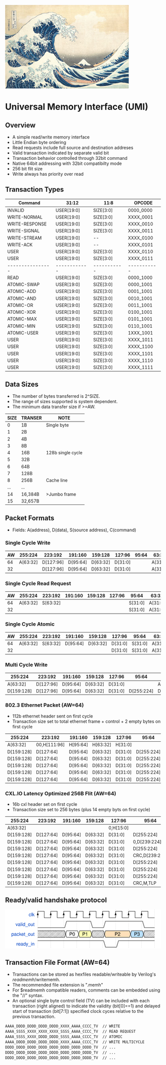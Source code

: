 ![UMI](docs/_images/hokusai.jpg)

# Universal Memory Interface (UMI)

## Overview

* A simple read/write memory interface
* Little Endian byte ordering
* Read requests include full source and destination addreses
* Valid transaction indicated by separate valid bit
* Transaction behavior controlled through 32bit command
* Native 64bit addressing with 32bit compatibilty mode
* 256 bit flit size
* Write always has priority over read

## Transaction Types

| Command        | 31:12      |  11:8     |  OPCODE   |
|----------------|------------|-----------|-----------|
| INVALID        | USER[19:0] | SIZE[3:0] | 0000_0000 |
| WRITE-NORMAL   | USER[19:0] | SIZE[3:0] | XXXX_0001 |
| WRITE-RESPONSE | USER[19:0] | SIZE[3:0] | XXXX_0010 |
| WRITE-SIGNAL   | USER[19:0] | SIZE[3:0] | XXXX_0011 |
| WRITE-STREAM   | USER[19:0] | --        | XXXX_0100 |
| WRITE-ACK      | USER[19:0] | --        | XXXX_0101 |
| USER           | USER[19:0] | SIZE[3:0] | XXXX_0110 |
| USER           | USER[19:0] | SIZE[3:0] | XXXX_0111 |
|----------------|------------|-----------|-----------|
| READ           | USER[19:0] | SIZE[3:0] | 0000_1000 |
| ATOMIC-SWAP    | USER[19:0] | SIZE[3:0] | 0000_1001 |
| ATOMIC-ADD     | USER[19:0] | SIZE[3:0] | 0001_1001 |
| ATOMIC-AND     | USER[19:0] | SIZE[3:0] | 0010_1001 |
| ATOMIC-OR      | USER[19:0] | SIZE[3:0] | 0011_1001 |
| ATOMIC-XOR     | USER[19:0] | SIZE[3:0] | 0100_1001 |
| ATOMIC-MAX     | USER[19:0] | SIZE[3:0] | 0101_1001 |
| ATOMIC-MIN     | USER[19:0] | SIZE[3:0] | 0110_1001 |
| ATOMIC-USER    | USER[19:0] | SIZE[3:0] | 1XXX_1001 |
| USER           | USER[19:0] | SIZE[3:0] | XXXX_1011 |
| USER           | USER[19:0] | SIZE[3:0] | XXXX_1100 |
| USER           | USER[19:0] | SIZE[3:0] | XXXX_1101 |
| USER           | USER[19:0] | SIZE[3:0] | XXXX_1110 |
| USER           | USER[19:0] | SIZE[3:0] | XXXX_1111 |

## Data Sizes

* The number of bytes transferred is 2^SIZE.
* The range of sizes supported is system dependent.
* The minimum data transfer size if >=AW.

| SIZE    | TRANSER   | NOTE              |
|---------|-----------|-------------------|
| 0       | 1B        | Single byte       |
| 1       | 2B        |                   |
| 2       | 4B        |                   |
| 3       | 8B        |                   |
| 4       | 16B       | 128b single cycle |
| 5       | 32B       |                   |
| 6       | 64B       |                   |
| 7       | 128B      |                   |
| 8       | 256B      | Cache line        |
| ...     | ...       |                   |
| 14      | 16,384B   | >Jumbo frame      |
| 15      | 32,657B   |                   |

## Packet Formats

* Fields: A(address), D(data), S(source address), C(command)


### Single Cycle Write

|AW |255:224 |223:192  |191:160 |159:128 |127:96 |95:64  | 63:32 | 31:0  |
|---|--------|---------|--------|--------|-------|-------|-------|-------|
|64 |A[63:32]|D[127:96]|D[95:64]|D[63:32]|D[31:0]|       |A[31:0]|C[31:0]|
|32 |        |D[127:96]|D[95:64]|D[63:32]|D[31:0]|       |A[31:0]|C[31:0]|

### Single Cycle Read Request

|AW |255:224 |223:192  |191:160 |159:128 |127:96 |95:64  | 63:32 | 31:0  |
|---|--------|---------|--------|--------|-------|-------|-------|-------|
|64 |A[63:32]|S[63:32] |        |        |       |S[31:0]|A[31:0]|C[31:0]|
|32 |        |         |        |        |       |S[31:0]|A[31:0]|C[31:0]|

### Single Cycle Atomic

|AW |255:224 |223:192  |191:160 |159:128 |127:96 |95:64  | 63:32 | 31:0  |
|---|--------|---------|--------|--------|-------|-------|-------|-------|
|64 |A[63:32]|S[63:32] |D[95:64]|D[63:32]|D[31:0]|S[31:0]|A[31:0]|C[31:0]|
|32 |        |         |        |        |D[31:0]|S[31:0]|A[31:0]|C[31:0]|


### Multi Cycle Write

|255:224   |223:192  |191:160 |159:128 |127:96 |95:64     |63:32     | 31:0    |
|----------|---------|--------|--------|-------|----------|----------|----------|
|A[63:32]  |D[127:96]|D[95:64]|D[63:32]|D[31:0]|          |A[31:0]   |C[31:0]   |
|D[159:128]|D[127:96]|D[95:64]|D[63:32]|D[31:0]|D[255:224]|D[223:192]|D[191:160]|

### 802.3 Ethernet Packet (AW=64)

* 112b ethernet header sent on first cycle
* Transaction size set to total ethernet frame + control + 2 empty bytes on first cycle

|255:224   |223:192     |191:160 |159:128 |127:96  |95:64     | 63:32    | 31:0     |
|----------|------------|--------|--------|--------|----------|----------|----------|
|A[63:32]  |00,H[111:96]|H[95:64]|H[63:32]|H[31:0] |          |A[31:0]   |C[31:0]   |
|D[159:128]|D[127:64]   |D[95:64]|D[63:32]|D[31:0] |D[255:224]|D[223:192]|D[191:160]|
|D[159:128]|D[127:64]   |D[95:64]|D[63:32]|D[31:0] |D[255:224]|D[223:192]|D[191:160]|
|D[159:128]|D[127:64]   |D[95:64]|D[63:32]|D[31:0] |D[255:224]|D[223:192]|D[191:160]|
|D[159:128]|D[127:64]   |D[95:64]|D[63:32]|D[31:0] |D[255:224]|D[223:192]|D[191:160]|
|D[159:128]|D[127:64]   |D[95:64]|D[63:32]|D[31:0] |D[255:224]|D[223:192]|D[191:160]|

### CXL.IO Latency Optimized 256B Flit (AW=64)

* 16b cxl header set on first cycle
* Transaction size set to 256 bytes (plus 14 empty byts on first cycle)

|255:224   |223:192  |191:160 |159:128 |127:96   |95:64         | 63:32    | 31:0     |
|----------|---------|--------|--------|---------|--------------|----------|----------|
|A[63:32]  |         |        |        |0,H[15:0]|              |A[31:0]   |C[31:0]   |
|D[159:128]|D[127:64]|D[95:64]|D[63:32]|D[31:0]  |D[255:224]    |D[223:192]|D[191:160]|
|D[159:128]|D[127:64]|D[95:64]|D[63:32]|D[31:0]  |0,D[239:224]  |D[223:192]|D[191:160]|
|D[159:128]|D[127:64]|D[95:64]|D[63:32]|D[31:0]  |D[255:224]    |D[223:192]|D[191:160]|
|D[159:128]|D[127:64]|D[95:64]|D[63:32]|D[31:0]  |CRC,D[239:224]|D[223:192]|D[191:160]|
|D[159:128]|D[127:64]|D[95:64]|D[63:32]|D[31:0]  |D[255:224]    |D[223:192]|D[191:160]|
|D[159:128]|D[127:64]|D[95:64]|D[63:32]|D[31:0]  |D[255:224]    |D[223:192]|D[191:160]|
|D[159:128]|D[127:64]|D[95:64]|D[63:32]|D[31:0]  |D[255:224]    |D[223:192]|D[191:160]|
|D[159:128]|D[127:64]|D[95:64]|D[63:32]|D[31:0]  |CRC,M,TLP     |D[223:192]|D[191:160]|

## Ready/valid handshake protocol

![UMI](docs/_images/ready_valid.svg)

## Transaction File Format (AW=64)

* Transactions can be stored as hexfiles readable/writeable by Verilog's
$readmemh/$writememh.
* The recommended file extension is ".memh"
* For $readmemh compatible readers, comments can be embedded using the "//" syntax.
* An optional single byte control field (TV) can be included with each transaction
(right aligned) to indicate the validity (bit[0]==1) and delayed start of
transaction (bit[7:1]) specified clock cyces relative to the previous transaction.

```txt
AAAA_DDDD_DDDD_DDDD_DDDD_XXXX_AAAA_CCCC_TV  // WRITE
AAAA_SSSS_XXXX_XXXX_XXXX_SSSS_AAAA_CCCC_TV  // READ REQUEST
AAAA_SSSS_XXXX_DDDD_DDDD_SSSS_AAAA_CCCC_TV  // ATOMIC
AAAA_DDDD_DDDD_DDDD_DDDD_XXXX_AAAA_CCCC_TV  // WRITE MULTICYCLE
DDDD_DDDD_DDDD_DDDD_DDDD_DDDD_DDDD_DDDD_TV  // ...
DDDD_DDDD_DDDD_DDDD_DDDD_DDDD_DDDD_DDDD_TV  // ...
DDDD_DDDD_DDDD_DDDD_DDDD_DDDD_DDDD_DDDD_TV  // ...
```
